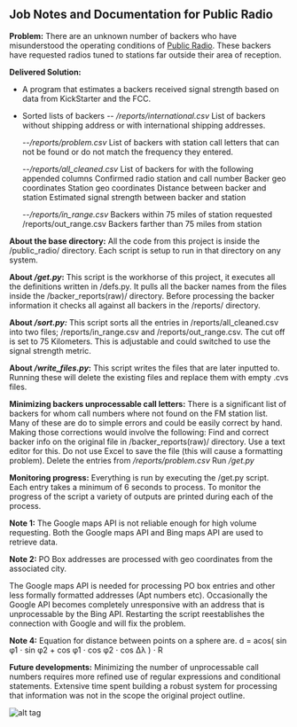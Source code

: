 Job Notes and Documentation for Public Radio
--------------------------------------------

**Problem:** There are an unknown number of backers who have misunderstood the operating conditions of [Public Radio](https://www.kickstarter.com/projects/358468212/the-public-radio-the-single-station-fm-radio). These backers have requested radios tuned to stations far outside their area of reception.

**Delivered Solution:** 

 - A program that estimates a backers received signal strength based on
   data from KickStarter and the FCC.

 - Sorted lists of backers
-- */reports/international.csv* List of backers without shipping address or with international shipping addresses.

   --*/reports/problem.csv* List of backers with station call letters that can not be found or do not match the frequency they entered.   
   
   --*/reports/all_cleaned.csv* List of backers for with the following appended columns Confirmed radio station and call number Backer geo
   coordinates Station geo coordinates Distance between backer and
   station Estimated signal strength between backer and station  
   
   --*/reports/in_range.csv* Backers within 75 miles of station requested  /reports/out_range.csv Backers farther than 75 miles from station

**About the base directory:**
	All the code from this project is inside the /public_radio/ directory. Each script is setup to run in that directory on any system. 

**About */get.py*:**
	This script is the workhorse of this project, it executes all the definitions written in /defs.py. It pulls all the backer names from the files inside the /backer_reports(raw)/ directory. Before processing the backer information it checks all against all backers in the /reports/ directory. 

**About */sort.py:***
This script sorts all the entries in /reports/all_cleaned.csv into two files; /reports/in_range.csv and /reports/out_range.csv. The cut off is set to 75 Kilometers. This is adjustable and could switched to use the signal strength metric. 

**About */write_files.py*:**
This script writes the files that are later inputted to. Running these will delete the existing files and replace them with empty .cvs files. 

**Minimizing backers unprocessable call letters:**
There is a significant list of backers for whom call numbers where not found on the FM station list. Many of these are do to simple errors and could be easily correct by hand. Making those corrections would involve the following:
Find and correct backer info on the original file in /backer_reports(raw)/ directory.
Use a text editor for this. Do not use Excel to save the file (this will cause a formatting problem).
Delete the entries from */reports/problem.csv*
Run  */get.py*  


**Monitoring progress:**
	Everything is run by executing the /get.py script. Each entry takes a minimum of  6 seconds to process. To monitor the progress of the script a variety of outputs are printed during each of the process. 

**Note 1:**
	The Google maps API is not reliable enough for high volume requesting. Both the Google maps API and Bing maps API are used to retrieve data. 

**Note 2:**
	PO Box addresses are processed with geo coordinates from the associated city. 

The Google maps API is needed for processing PO box entries and other less formally formatted addresses (Apt numbers etc). Occasionally the Google API becomes completely unresponsive with an address that is unprocessable by the Bing API. Restarting the script reestablishes the connection with Google and will fix the problem.

**Note 4:**
	Equation for distance between points on a sphere are. 
d = acos( sin φ1 ⋅ sin φ2 + cos φ1 ⋅ cos φ2 ⋅ cos Δλ ) ⋅ R

**Future developments:**
	Minimizing the number of unprocessable call numbers requires more refined use of regular expressions and conditional statements. Extensive time spent building a robust system for processing that information was not in the scope the original project outline. 

![alt tag](http://danielgladstone.com/media/uploads/public_radio_updated.png)
